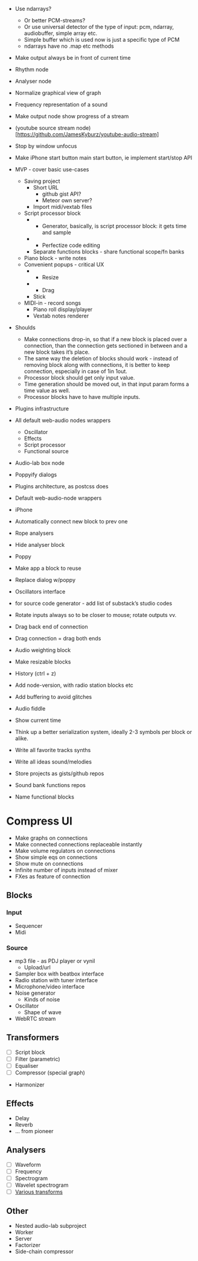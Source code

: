 * Use ndarrays?
	* Or better PCM-streams?
	* Or use universal detector of the type of input: pcm, ndarray, audiobuffer, simple array etc.
	* Simple buffer which is used now is just a specific type of PCM
	* ndarrays have no .map etc methods
* Make output always be in front of current time
* Rhythm node
* Analyser node
* Normalize graphical view of graph
* Frequency representation of a sound
* Make output node show progress of a stream
* (youtube source stream node)[https://github.com/JamesKyburz/youtube-audio-stream]
* Stop by window unfocus


* Make iPhone start button main start button, ie implement start/stop API

* MVP - cover basic use-cases
	* Saving project
		* Short URL
			* github gist API?
			* Meteor own server?
		* Import midi/vextab files
	* Script processor block
		* + Generator, basically, is script processor block: it gets time and sample
		* + Perfectize code editing
		* Separate functions blocks - share functional scope/fn banks
	* Piano block - write notes
	* Convenient popups - critical UX
		* + Resize
		* + Drag
		* Stick
	* MIDI-in - record songs
		* Piano roll display/player
		* Vextab notes renderer

* Shoulds
	* Make connections drop-in, so that if a new block is placed over a connection, than the connection gets sectioned in between and a new block takes it’s place.
	* The same way the deletion of blocks should work - instead of removing block along with connections, it is better to keep connection, especially in case of 1in 1out.
	* Processor block should get only input value.
	* Time generation should be moved out, in that input param forms a time value as well.
	* Processor blocks have to have multiple inputs.

* Plugins infrastructure
* All default web-audio nodes wrappers
	* Oscillator
	* Effects
	* Script processor
	* Functional source
* Audio-lab box node
* Poppyify dialogs

* Plugins architecture, as postcss does
* Default web-audio-node wrappers
* iPhone
* Automatically connect new block to prev one
* Rope analysers
* Hide analyser block
* Poppy
* Make app a block to reuse
* Replace dialog w/poppy
* Oscillators interface
* for source code generator - add list of substack’s studio codes
* Rotate inputs always so to be closer to mouse; rotate outputs vv.
* Drag back end of connection
* Drag connection = drag both ends
* Audio weighting block
* Make resizable blocks
* History (ctrl + z)
* Add node-version, with radio station blocks etc
* Add buffering to avoid glitches
* Audio fiddle
* Show current time
* Think up a better serialization system, ideally 2-3 symbols per block or alike.
* Write all favorite tracks synths
* Write all ideas sound/melodies
* Store projects as gists/github repos
* Sound bank functions repos
* Name functional blocks


# Compress UI

* Make graphs on connections
* Make connected connections replaceable instantly
* Make volume regulators on connections
* Show simple eqs on connections
* Show mute on connections
* Infinite number of inputs instead of mixer
* FXes as feature of connection


## Blocks

### Input

* Sequencer
* Midi

### Source

* mp3 file - as PDJ player or vynil
	* Upload/url
* Sampler box with beatbox interface
* Radio station with tuner interface
* Microphone/video interface
* Noise generator
	* Kinds of noise
* Oscillator
	* Shape of wave
* WebRTC stream

## Transformers

* [ ] Script block
* [ ] Filter (parametric)
* [ ] Equaliser
* [ ] Compressor (special graph)
* Harmonizer

## Effects

* Delay
* Reverb
* ... from pioneer

## Analysers

* [ ] Waveform
* [ ] Frequency
* [ ] Spectrogram
* [ ] Wavelet spectrogram
* [ ] [Various transforms](https://en.wikipedia.org/wiki/Wigner_distribution_function)

## Other

* Nested audio-lab subproject
* Worker
* Server
* Factorizer
* Side-chain compressor